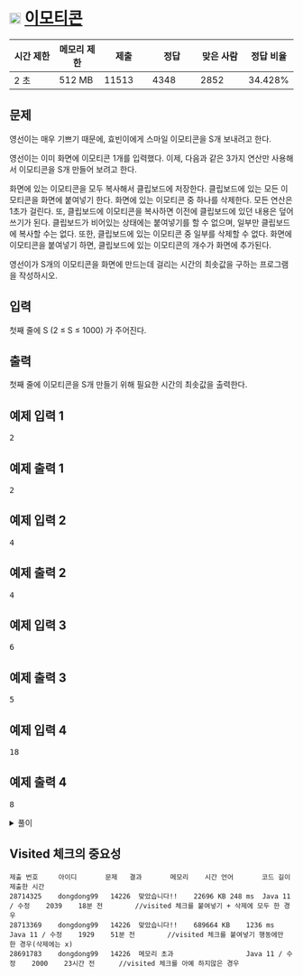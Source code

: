 # <img src="https://d2gd6pc034wcta.cloudfront.net/tier/11.svg" class="solvedac-tier" width="20px"> [이모티콘](https://www.acmicpc.net/problem/14226)

<div class="col-md-12">
			<div class="table-responsive">
				<table class="table" id="problem-info">
				<thead>
				<tr>
									<th style="width:16%;">시간 제한</th>
					<th style="width:16%;">메모리 제한</th>
					<th style="width:17%;">제출</th>
					<th style="width:17%;">정답</th>
					<th style="width:17%;">맞은 사람</th>
					<th style="width:17%;">정답 비율</th>
								</tr>
				</thead>
				<tbody>
				<tr>
				<td>2 초 </td>
				<td>512 MB</td>
									<td>11513</td>
					<td>4348</td>
					<td>2852</td>
					<td>34.428%</td>
								</tr>
				</tbody>
				</table>
			</div>
</div>

## 문제
영선이는 매우 기쁘기 때문에, 효빈이에게 스마일 이모티콘을 S개 보내려고 한다.

영선이는 이미 화면에 이모티콘 1개를 입력했다. 이제, 다음과 같은 3가지 연산만 사용해서 이모티콘을 S개 만들어 보려고 한다.

화면에 있는 이모티콘을 모두 복사해서 클립보드에 저장한다.
클립보드에 있는 모든 이모티콘을 화면에 붙여넣기 한다.
화면에 있는 이모티콘 중 하나를 삭제한다.
모든 연산은 1초가 걸린다. 또, 클립보드에 이모티콘을 복사하면 이전에 클립보드에 있던 내용은 덮어쓰기가 된다. 클립보드가 비어있는 상태에는 붙여넣기를 할 수 없으며, 일부만 클립보드에 복사할 수는 없다. 또한, 클립보드에 있는 이모티콘 중 일부를 삭제할 수 없다. 화면에 이모티콘을 붙여넣기 하면, 클립보드에 있는 이모티콘의 개수가 화면에 추가된다.

영선이가 S개의 이모티콘을 화면에 만드는데 걸리는 시간의 최솟값을 구하는 프로그램을 작성하시오.

## 입력
첫째 줄에 S (2 ≤ S ≤ 1000) 가 주어진다.

## 출력
첫째 줄에 이모티콘을 S개 만들기 위해 필요한 시간의 최솟값을 출력한다.

<div class="col-md-12">
				<div class="row">
					<div class="col-md-6">
						<section id="sampleinput1">
						<div class="headline">
						<h2>예제 입력 1
						</h2>
						</div>
						<pre class="sampledata" id="sample-input-1">2
</pre>
						</section>
					</div>
					<div class="col-md-6">
						<section id="sampleoutput1">
						<div class="headline">
						<h2>예제 출력 1
						</h2>
						</div>
						<pre class="sampledata" id="sample-output-1">2
</pre>
						</section>
					</div>
									</div>
</div>

<div class="col-md-12">
				<div class="row">
					<div class="col-md-6">
						<section id="sampleinput2">
						<div class="headline">
						<h2>예제 입력 2
						</h2>
						</div>
						<pre class="sampledata" id="sample-input-2">4
</pre>
						</section>
					</div>
					<div class="col-md-6">
						<section id="sampleoutput2">
						<div class="headline">
						<h2>예제 출력 2
						</h2>
						</div>
						<pre class="sampledata" id="sample-output-2">4
</pre>
						</section>
					</div>
									</div>
</div>

<div class="col-md-12">
				<div class="row">
					<div class="col-md-6">
						<section id="sampleinput3">
						<div class="headline">
						<h2>예제 입력 3
						</h2>
						</div>
						<pre class="sampledata" id="sample-input-3">6
</pre>
						</section>
					</div>
					<div class="col-md-6">
						<section id="sampleoutput3">
						<div class="headline">
						<h2>예제 출력 3
						</h2>
						</div>
						<pre class="sampledata" id="sample-output-3">5
</pre>
						</section>
					</div>
									</div>
</div>

<div class="col-md-12">
				<div class="row">
					<div class="col-md-6">
						<section id="sampleinput4">
						<div class="headline">
						<h2>예제 입력 4
						</h2>
						</div>
						<pre class="sampledata" id="sample-input-4">18
</pre>
						</section>
					</div>
					<div class="col-md-6">
						<section id="sampleoutput4">
						<div class="headline">
						<h2>예제 출력 4
						</h2>
						</div>
						<pre class="sampledata" id="sample-output-4">8
</pre>
						</section>
					</div>
									</div>
</div>

<details>
<summary>풀이</summary>

	- visited 체크가 중요했던 문제 + bfs의 동작 방식에 대한 이해가 필요했던 문제
	- 하나의 경우에 대해 3가지 행동을 하는 모든 경우가 체크됨
 		- 클립보드에 계속 복사하는 행동
 		- 화면에 붙여넣기 하는 행동
 		- 화면에서 하나 삭제하는 행동
 	- 막혔던 부분 : 클립보드를 갱신하지 않고 계속 붙여넣어야 최소 시간이 나오는 경우
 		- 코드에선 반복문이 한 번 돌 때마다 3가지 행동을 모두 한 번씩 하고있다.
 		- 클립보드를 갱신하는 행위도 마찬가지로 매번 실행되므로 붙여넣기를 할 때 갱신된 클립보드의 값이 붙여넣어 진다고 생각했다.
 		- 하지만 각 행동의 특징을 살펴보면
 			- 클립보드 갱신(복사) : 현재 화면의 이모티콘이 그대로 클립보드로 들어감
 			- 붙여넣기 : 클립보드의 값을 붙여넣음
 		- 이렇게 "같은 순간(시간)"에 두 동작이 같이 실행된다.
 		- 따라서, 클립보드가 갱신이 된다고해도 붙여넣기에는 영향을 미치지 않는 것
 		- 즉, 갱신하고 붙여넣는 경우와 갱신하지 않고 계속 붙여넣는 경우가 같이 계산되고 있던 것.(visited를 체크해서 더 이상 붙여넣기를 할 수 없을 때 해당 경우는 끝난다.)
 	- visited는 2차원 배열로 [클립보드의 이모티콘 수][화면의 이모티콘 수]로 생성한다.

</details>


## Visited 체크의 중요성 
```
제출 번호	  아이디	    문제	 결과	      메모리	 시간	언어	     코드 길이 제출한 시간
28714325	dongdong99	 14226	맞았습니다!!	   22696 KB	248 ms	Java 11 / 수정	2039	18분 전		 //visited 체크를 붙여넣기 + 삭제에 모두 한 경우
28713369	dongdong99	 14226	맞았습니다!!	   689664 KB	1236 ms	Java 11 / 수정	1929	51분 전		 //visited 체크를 붙여넣기 행동에만 한 경우(삭제에는 x)
28691783	dongdong99	 14226	메모리 초과			        Java 11 / 수정	2000	23시간 전		//visited 체크를 아예 하지않은 경우
```
